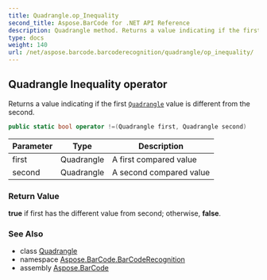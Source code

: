 ```yaml
---
title: Quadrangle.op_Inequality
second_title: Aspose.BarCode for .NET API Reference
description: Quadrangle method. Returns a value indicating if the first Quadrangle value is different from the second
type: docs
weight: 140
url: /net/aspose.barcode.barcoderecognition/quadrangle/op_inequality/
---
```

## Quadrangle Inequality operator

Returns a value indicating if the first [`Quadrangle`](../) value is different from the second.

```csharp
public static bool operator !=(Quadrangle first, Quadrangle second)
```

| Parameter | Type | Description |
| --- | --- | --- |
| first | Quadrangle | A first compared value |
| second | Quadrangle | A second compared value |

### Return Value

**true** if first has the different value from second; otherwise, **false**.

### See Also

* class [Quadrangle](../)
* namespace [Aspose.BarCode.BarCodeRecognition](../../../aspose.barcode.barcoderecognition/)
* assembly [Aspose.BarCode](../../../)


